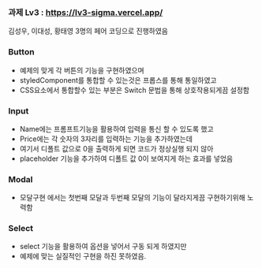 ### 과제 Lv3 : https://lv3-sigma.vercel.app/


김성우, 이대성, 황태영 3명의 페어 코딩으로 진행하였음

### Button

-   예제의 맞게 각 버튼의 기능을 구현하였으며
-   styledComponent를 통합할 수 있는것은 프롭스를 통해 통일하였고
-   CSS요소에서 통합할수 있는 부분은 Switch 문법을 통해 상호작용되게끔 설정함

### Input

-   Name에는 프롬프트기능을 활용하여 입력을 통신 할 수 있도록 했고
-   Price에는 각 숫자의 3자리를 입력하는 기능을 추가하였는데
-   여기서 디폴트 값으로 0을 출력하게 되면 코드가 정상실행 되지 않아
-   placeholder 기능을 추가하여 디폴트 값 0이 보여지게 하는 효과를 넣었음

### Modal

-   모달구현 에서는 첫번째 모달과 두번째 모달의 기능이 달라지게끔 구현하기위해 노력함

### Select

-   select 기능을 활용하여 옵션을 넣어서 구동 되게 하였지만
-   예제에 맞는 실질적인 구현을 하진 못하였음.

